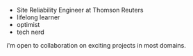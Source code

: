 - Site Reliability Engineer at Thomson Reuters
- lifelong learner
- optimist
- tech nerd

i'm open to collaboration on exciting projects in most domains.
